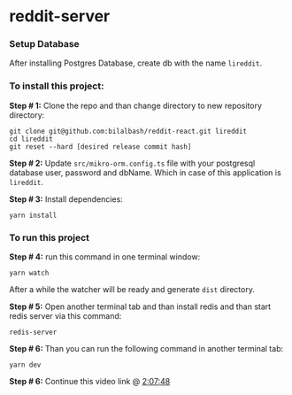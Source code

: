 # reddit-server

### Setup Database
After installing Postgres Database, create db with the name `lireddit`.

### To install this project:

**Step # 1:**
Clone the repo and than change directory to new repository directory:
```
git clone git@github.com:bilalbash/reddit-react.git lireddit
cd lireddit
git reset --hard [desired release commit hash]
```

**Step # 2:**
Update `src/mikro-orm.config.ts` file with your postgresql database user, password
and dbName. Which in case of this application is `lireddit`.

**Step # 3:**
Install dependencies:
```
yarn install
```

### To run this project
**Step # 4:**
run this command in one terminal window:

```
yarn watch
```
After a while the watcher will be ready and generate `dist` directory.

**Step # 5:**
Open another terminal tab and than install redis and than start redis server via this command:
```
redis-server
```

**Step # 6:**
Than you can run the following command in another terminal tab:

```
yarn dev
```

**Step # 6:**
Continue this video link @ [2:07:48](https://youtu.be/I6ypD7qv3Z8?t=7668)

